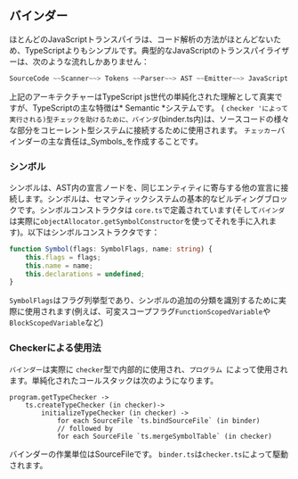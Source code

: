 ## バインダー
ほとんどのJavaScriptトランスパイラは、コード解析の方法がほとんどないため、TypeScriptよりもシンプルです。典型的なJavaScriptのトランスパイライザーは、次のような流れしかありません：

```ts
SourceCode ~~Scanner~~> Tokens ~~Parser~~> AST ~~Emitter~~> JavaScript
```

上記のアーキテクチャーはTypeScript js世代の単純化された理解として真実ですが、TypeScriptの主な特徴は* Semantic *システムです。 ( `checker 'によって実行される)型チェックを助けるために、バインダ`(binder.ts内)は、ソースコードの様々な部分をコヒーレント型システムに接続するために使用されます。 `チェッカー`バインダーの主な責任は_Symbols_を作成することです。

### シンボル
シンボルは、AST内の宣言ノードを、同じエンティティに寄与する他の宣言に接続します。シンボルは、セマンティックシステムの基本的なビルディングブロックです。シンボルコンストラクタは `core.ts`で定義されています(そして`バインダ `は実際に`objectAllocator.getSymbolConstructor`を使ってそれを手に入れます)。以下はシンボルコンストラクタです：

```ts
function Symbol(flags: SymbolFlags, name: string) {
    this.flags = flags;
    this.name = name;
    this.declarations = undefined;
}
```

`SymbolFlags`はフラグ列挙型であり、シンボルの追加の分類を識別するために実際に使用されます(例えば、可変スコープフラグ`FunctionScopedVariable`や `BlockScopedVariable`など)

### Checkerによる使用法
`バインダー`は実際に `checker`型で内部的に使用され、`プログラム `によって使用されます。単純化されたコールスタックは次のようになります。
```
program.getTypeChecker ->
    ts.createTypeChecker (in checker)->
        initializeTypeChecker (in checker) ->
            for each SourceFile `ts.bindSourceFile` (in binder)
            // followed by
            for each SourceFile `ts.mergeSymbolTable` (in checker)
```
バインダーの作業単位はSourceFileです。 `binder.ts`は`checker.ts`によって駆動されます。
